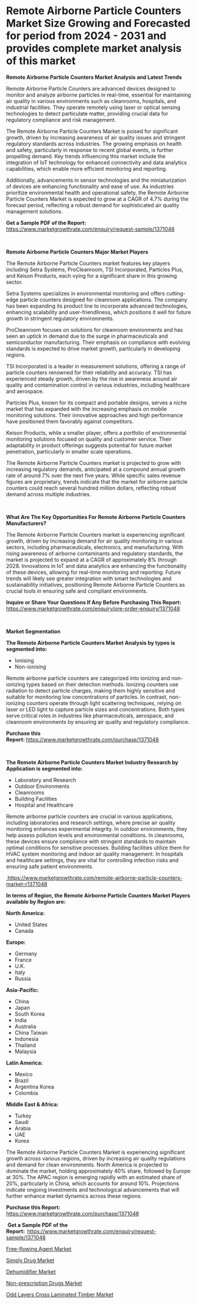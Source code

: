 <p><h1>Remote Airborne Particle Counters Market Size Growing and Forecasted for period from 2024 - 2031 and provides complete market analysis of this market</h1></p><p><strong>Remote Airborne Particle Counters Market Analysis and Latest Trends</strong></p>
<p><p>Remote Airborne Particle Counters are advanced devices designed to monitor and analyze airborne particles in real-time, essential for maintaining air quality in various environments such as cleanrooms, hospitals, and industrial facilities. They operate remotely using laser or optical sensing technologies to detect particulate matter, providing crucial data for regulatory compliance and risk management.</p><p>The Remote Airborne Particle Counters Market is poised for significant growth, driven by increasing awareness of air quality issues and stringent regulatory standards across industries. The growing emphasis on health and safety, particularly in response to recent global events, is further propelling demand. Key trends influencing this market include the integration of IoT technology for enhanced connectivity and data analytics capabilities, which enable more efficient monitoring and reporting.</p><p>Additionally, advancements in sensor technologies and the miniaturization of devices are enhancing functionality and ease of use. As industries prioritize environmental health and operational safety, the Remote Airborne Particle Counters Market is expected to grow at a CAGR of 4.7% during the forecast period, reflecting a robust demand for sophisticated air quality management solutions.</p></p>
<p><strong>Get a Sample PDF of the Report:&nbsp;</strong> <a href="https://www.marketgrowthrate.com/enquiry/request-sample/1371048">https://www.marketgrowthrate.com/enquiry/request-sample/1371048</a></p>
<p>&nbsp;</p>
<p><strong>Remote Airborne Particle Counters Major Market Players</strong></p>
<p><p>The Remote Airborne Particle Counters market features key players including Setra Systems, ProCleanroom, TSI Incorporated, Particles Plus, and Keison Products, each vying for a significant share in this growing sector. </p><p>Setra Systems specializes in environmental monitoring and offers cutting-edge particle counters designed for cleanroom applications. The company has been expanding its product line to incorporate advanced technologies, enhancing scalability and user-friendliness, which positions it well for future growth in stringent regulatory environments.</p><p>ProCleanroom focuses on solutions for cleanroom environments and has seen an uptick in demand due to the surge in pharmaceuticals and semiconductor manufacturing. Their emphasis on compliance with evolving standards is expected to drive market growth, particularly in developing regions.</p><p>TSI Incorporated is a leader in measurement solutions, offering a range of particle counters renowned for their reliability and accuracy. TSI has experienced steady growth, driven by the rise in awareness around air quality and contamination control in various industries, including healthcare and aerospace.</p><p>Particles Plus, known for its compact and portable designs, serves a niche market that has expanded with the increasing emphasis on mobile monitoring solutions. Their innovative approaches and high performance have positioned them favorably against competitors.</p><p>Keison Products, while a smaller player, offers a portfolio of environmental monitoring solutions focused on quality and customer service. Their adaptability in product offerings suggests potential for future market penetration, particularly in smaller scale operations.</p><p>The Remote Airborne Particle Counters market is projected to grow with increasing regulatory demands, anticipated at a compound annual growth rate of around 7% over the next five years. While specific sales revenue figures are proprietary, trends indicate that the market for airborne particle counters could reach several hundred million dollars, reflecting robust demand across multiple industries.</p></p>
<p>&nbsp;</p>
<p><strong>What Are The Key Opportunities For Remote Airborne Particle Counters Manufacturers?</strong></p>
<p><p>The Remote Airborne Particle Counters market is experiencing significant growth, driven by increasing demand for air quality monitoring in various sectors, including pharmaceuticals, electronics, and manufacturing. With rising awareness of airborne contaminants and regulatory standards, the market is projected to expand at a CAGR of approximately 8% through 2028. Innovations in IoT and data analytics are enhancing the functionality of these devices, allowing for real-time monitoring and reporting. Future trends will likely see greater integration with smart technologies and sustainability initiatives, positioning Remote Airborne Particle Counters as crucial tools in ensuring safe and compliant environments.</p></p>
<p><strong>Inquire or Share Your Questions If Any Before Purchasing This Report:</strong> <a href="https://www.marketgrowthrate.com/enquiry/pre-order-enquiry/1371048">https://www.marketgrowthrate.com/enquiry/pre-order-enquiry/1371048</a></p>
<p>&nbsp;</p>
<p><strong>Market Segmentation</strong></p>
<p><strong>The Remote Airborne Particle Counters Market Analysis by types is segmented into:</strong></p>
<p><ul><li>Ionising</li><li>Non-ionising</li></ul></p>
<p><p>Remote airborne particle counters are categorized into ionizing and non-ionizing types based on their detection methods. Ionizing counters use radiation to detect particle charges, making them highly sensitive and suitable for monitoring low concentrations of particles. In contrast, non-ionizing counters operate through light scattering techniques, relying on laser or LED light to capture particle sizes and concentrations. Both types serve critical roles in industries like pharmaceuticals, aerospace, and cleanroom environments by ensuring air quality and regulatory compliance.</p></p>
<p><strong>Purchase this Report:&nbsp;</strong><a href="https://www.marketgrowthrate.com/purchase/1371048">https://www.marketgrowthrate.com/purchase/1371048</a></p>
<p>&nbsp;</p>
<p><strong>The Remote Airborne Particle Counters Market Industry Research by Application is segmented into:</strong></p>
<p><ul><li>Laboratory and Research</li><li>Outdoor Environments</li><li>Cleanrooms</li><li>Building Facilities</li><li>Hospital and Healthcare</li></ul></p>
<p><p>Remote airborne particle counters are crucial in various applications, including laboratories and research settings, where precise air quality monitoring enhances experimental integrity. In outdoor environments, they help assess pollution levels and environmental conditions. In cleanrooms, these devices ensure compliance with stringent standards to maintain optimal conditions for sensitive processes. Building facilities utilize them for HVAC system monitoring and indoor air quality management. In hospitals and healthcare settings, they are vital for controlling infection risks and ensuring safe patient environments.</p></p>
<p><a href="https://www.marketgrowthrate.com/remote-airborne-particle-counters-market-r1371048">&nbsp;https://www.marketgrowthrate.com/remote-airborne-particle-counters-market-r1371048</a></p>
<p><strong>In terms of Region, the Remote Airborne Particle Counters Market Players available by Region are:</strong></p>
<p>
    <p> <strong> North America: </strong>
        <ul>
            <li>United States</li>
            <li>Canada</li>
        </ul>
        </p> 
    <p> <strong> Europe: </strong>
        <ul>
            <li>Germany</li>
            <li>France</li>
            <li>U.K.</li>
            <li>Italy</li>
            <li>Russia</li>
        </ul>
        </p> 
    <p> <strong> Asia-Pacific: </strong>
        <ul>
            <li>China</li>
            <li>Japan</li>
            <li>South Korea</li>
            <li>India</li>
            <li>Australia</li>
            <li>China Taiwan</li>
            <li>Indonesia</li>
            <li>Thailand</li>
            <li>Malaysia</li>
        </ul>
        </p> 
    <p> <strong> Latin America: </strong>
        <ul>
            <li>Mexico</li>
            <li>Brazil</li>
            <li>Argentina Korea</li>
            <li>Colombia</li>
        </ul>
        </p> 
    <p> <strong> Middle East & Africa: </strong>
        <ul>
            <li>Turkey</li>
            <li>Saudi</li>
            <li>Arabia</li>
            <li>UAE</li>
            <li>Korea</li>
        </ul>
    </p>
    </p>
<p><p>The Remote Airborne Particle Counters Market is experiencing significant growth across various regions, driven by increasing air quality regulations and demand for clean environments. North America is projected to dominate the market, holding approximately 40% share, followed by Europe at 30%. The APAC region is emerging rapidly with an estimated share of 20%, particularly in China, which accounts for around 10%. Projections indicate ongoing investments and technological advancements that will further enhance market dynamics across these regions.</p></p>
<p><strong>Purchase this Report: </strong><a href="https://www.marketgrowthrate.com/purchase/1371048">https://www.marketgrowthrate.com/purchase/1371048</a></p>
<p>&nbsp;<strong>Get a Sample PDF of the Report:&nbsp;&nbsp;</strong><a href="https://www.marketgrowthrate.com/enquiry/request-sample/1371048">https://www.marketgrowthrate.com/enquiry/request-sample/1371048</a></p>
<p><strong></strong></p>
<p><p><a href="https://issuu.com/reportprime-2/docs/free-flowing-agent-market-size-2030_4589d713333823">Free-flowing Agent Market</a></p><p><a href="https://medium.com/@percymckty3ytenzie89676/simply-drug-market-emerging-trends-and-future-prospects-for-period-from-2024-to-2031-b75a3787cfa0?postPublishedType=repub">Simply Drug Market</a></p><p><a href="https://www.linkedin.com/pulse/driving-market-forces-dehumidifier-trends-future-forecasts-till-5kd0e">Dehumidifier Market</a></p><p><a href="https://medium.com/@percymckty3ytenzie89676/non-prescription-drugs-market-insights-product-type-application-trends-and-regional-analysis-e639583cd078?postPublishedType=repub">Non-prescription Drugs Market</a></p><p><a href="https://issuu.com/reportprime-2/docs/odd-layers-cross-laminated-timber-m_7af8568873c231">Odd Layers Cross Laminated Timber Market</a></p></p>